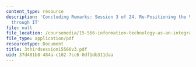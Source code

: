 ```yaml
---
content_type: resource
description: 'Concluding Remarks: Session 3 of 24. Re-Positioning the Value Proposition
  through IT'
file: null
file_location: /coursemedia/15-566-information-technology-as-an-integrating-force-in-manufacturing-spring-2003/37d481b8484ac1027cc60df1db311daa_3thirdsession15566v3.pdf
file_type: application/pdf
resourcetype: Document
title: 3thirdsession15566v3.pdf
uid: 37d481b8-484a-c102-7cc6-0df1db311daa
---
```

